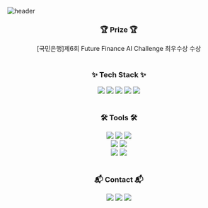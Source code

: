 ![header](https://capsule-render.vercel.app/api?type=Waving&color=auto&height=300&fontAlignY=50&fontAlign=70&section=header&text=WangGyu%20Yoon&fontSize=50&desc=@wangy_uuu&descSize=20&descAlign=83)

<h3 align="center">🏆 Prize 🏆</h3>
<div align="center">
[국민은행]제6회 Future Finance AI Challenge 최우수상 수상
</div>
<br>
<h3 align="center">✨ Tech Stack ✨</h3>
<div align="center">
  <img src="https://img.shields.io/badge/Python-3776AB?style=flat-square&logo=python&logoColor=white"/>
  <img src="https://img.shields.io/badge/PyTorch-EE4C2C?style=flat-square&logo=pytorch&logoColor=white"/>
  <img src="https://img.shields.io/badge/Tensorflow-FF6F00?style=flat-square&logo=tensorflow&logoColor=white"/>
  <img src="https://img.shields.io/badge/Pandas-150458?style=flat-square&logo=pandas&logoColor=white"/>
  <img src="https://img.shields.io/badge/Numpy-013243?style=flat-square&logo=numpy&logoColor=white"/>
</div>
<br>
<h3 align="center">🛠 Tools 🛠</h3>
<div align="center">
  <img src="https://img.shields.io/badge/Jupyter-F37626?style=flat-square&logo=jupyter&logoColor=white"/>
  <img src="https://img.shields.io/badge/Google%20Colab-F9AB00?style=flat-square&logo=google%20colab&logoColor=white"/>
  <img src="https://img.shields.io/badge/GitHub-181717?style=flat-square&logo=github&logoColor=white"/>
</div>

<div align="center">
  <img src="https://img.shields.io/badge/MySQL-4479A1?style=flat-square&logo=mysql&logoColor=white"/>
  <img src="https://img.shields.io/badge/R-276DC3?style=flat-square&logo=r&logoColor=white"/>
</div>

<div align="center">
  <img src="https://img.shields.io/badge/Slack-4A154B?style=flat-square&logo=slack&logoColor=white"/>
  <img src="https://img.shields.io/badge/Notion-000000?style=flat-square&logo=notion&logoColor=white"/>
</div>
<br>
<h3 align="center">📬 Contact 📬</h3>
<div align="center">
  <a href="https://www.instagram.com/wangy_uuu/"><img src="https://img.shields.io/badge/@wangy_uuu-E4405F?style=flat-square&logo=instagram&logoColor=white"/></a>
  <img src="https://img.shields.io/badge/wanggyu3467@GMAIL.COM-EA4335?style=flat-square&logo=gmail&logoColor=white"/>
  <img src="https://img.shields.io/badge/yog3467@NAVER.COM-03C75A?style=flat-square&logo=naver&logoColor=white"/>
</div>

